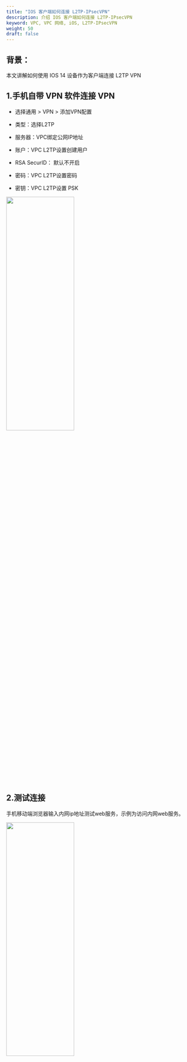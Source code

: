 ```yaml
---
title: "IOS 客户端如何连接 L2TP-IPsecVPN"
description: 介绍 IOS 客户端如何连接 L2TP-IPsecVPN
keyword: VPC, VPC 网络, iOS, L2TP-IPsecVPN
weight: 50
draft: false
---
```


## 背景：

本文讲解如何使用 IOS 14 设备作为客户端连接 L2TP VPN



## 1.手机自带 VPN 软件连接 VPN

- 选择通用 > VPN > 添加VPN配置

- 类型：选择L2TP

- 服务器：VPC绑定公网IP地址

- 账户：VPC L2TP设置创建用户

- RSA SecurID： 默认不开启

- 密码：VPC L2TP设置密码

- 密钥：VPC L2TP设置 PSK



<img src="../_images/l2tp_1.jpg" width="60%" height="40%">

## 2.测试连接

手机移动端浏览器输入内网ip地址测试web服务，示例为访问内网web服务。



<img src="../_images/l2tp_2.jpg" width="60%" height="40%">